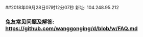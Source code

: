 ##2018年09月28日07时12分07秒 新址: 104.248.95.212
### 兔友常见问题及解答: https://github.com/wanggonging/d/blob/w/FAQ.md
